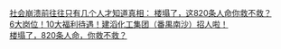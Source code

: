   
[社会崩溃前往往只有几个人才知道真相： 楼塌了，这820条人命你救不救？](http://www.dianyue.me/archives/100/365wxr4zjbfq37pl/)  
[6大岗位！10大福利待遇！建滔化工集团（番禺南沙）招人啦！](http://www.dianyue.me/archives/520/1ht5rcl7xzv02l80/)  
[楼塌了，820条人命，你救不救？](http://www.dianyue.me/archives/058/sxu58oz42e1q0lbt/)